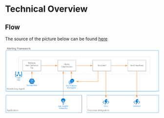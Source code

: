 # Technical Overview

## Flow

The source of the picture below can be found [here](https://microsoft.sharepoint.com/teams/ESSMonitoringAutomationTeam/Shared%20Documents/General/BPL%20-%20Reference%20Architecture%20Monitoring%20and%20Automation.vsdx)

![image.png](.attachments/image-79c634d2-2ec6-43cd-9238-a506b9dda41a.png)
